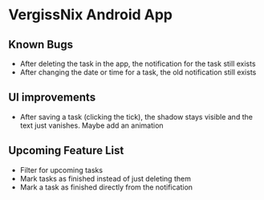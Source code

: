 # VergissNix Android App

## Known Bugs
- After deleting the task in the app, the notification for the task still exists
- After changing the date or time for a task, the old notification still exists

## UI improvements
- After saving a task (clicking the tick), the shadow stays visible and the text just vanishes. Maybe add an animation

## Upcoming Feature List
- Filter for upcoming tasks
- Mark tasks as finished instead of just deleting them
- Mark a task as finished directly from the notification
